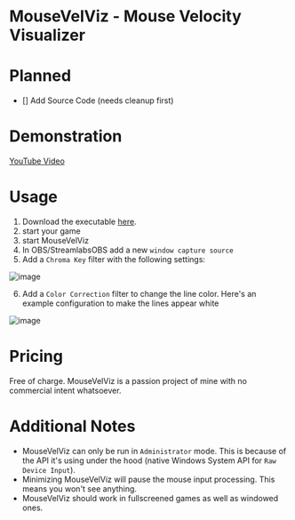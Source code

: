 # MouseVelViz - Mouse Velocity Visualizer

# Planned

- [] Add Source Code (needs cleanup first)

# Demonstration

[YouTube Video](https://youtu.be/fcy1u2AIUw0)

# Usage

1. Download the executable [here](https://github.com/Zenahr/MouseVelViz/releases/download/v1.0.0/MouseVelViz.exe).
2. start your game
3. start MouseVelViz
4. In OBS/StreamlabsOBS add a new `window capture source`
5. Add a `Chroma Key` filter with the following settings:

![image](https://user-images.githubusercontent.com/47085752/120556125-5fb7fb80-c3fc-11eb-8992-82aa42cb28ee.png)

6. Add a `Color Correction` filter to change the line color. Here's an example configuration to make the lines appear white

![image](https://user-images.githubusercontent.com/47085752/120556189-72323500-c3fc-11eb-86e4-5f84299bac28.png)

# Pricing

Free of charge. MouseVelViz is a passion project of mine with no commercial intent whatsoever.

# Additional Notes

- MouseVelViz can only be run in `Administrator` mode. This is because of the API it's using under the hood (native Windows System API for `Raw Device Input`).
- Minimizing MouseVelViz will pause the mouse input processing. This means you won't see anything.
- MouseVelViz should work in fullscreened games as well as windowed ones.
